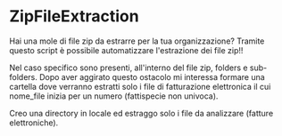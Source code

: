 # ZipFileExtraction

Hai una mole di file zip da estrarre per la tua organizzazione? 
Tramite questo script è possibile automatizzare l'estrazione dei file zip!!

Nel caso specifico sono presenti, all'interno del file zip, folders e sub-folders. Dopo aver aggirato questo ostacolo mi interessa formare una cartella dove verranno estratti solo i file di fatturazione elettronica il cui nome_file inizia per un numero (fattispecie non univoca). 

Creo una directory in locale ed estraggo solo i file da analizzare (fatture elettroniche).
